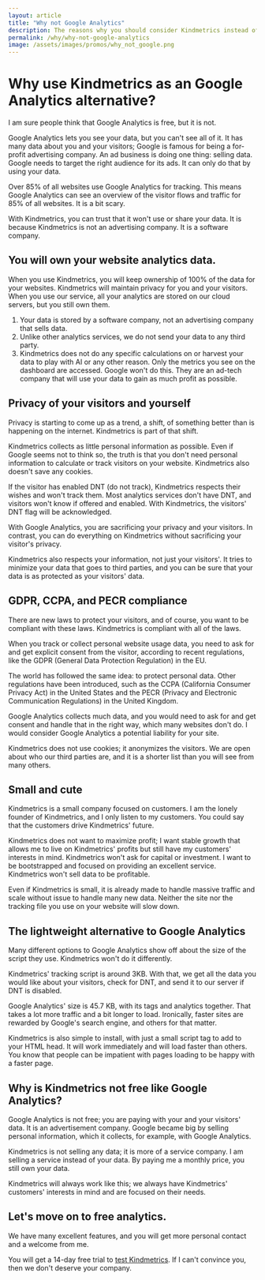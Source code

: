```yaml
---
layout: article
title: "Why not Google Analytics"
description: The reasons why you should consider Kindmetrics instead of Google Analytics
permalink: /why/why-not-google-analytics
image: /assets/images/promos/why_not_google.png
---
```


# Why use Kindmetrics as an Google Analytics alternative?
I am sure people think that Google Analytics is free, but it is not.

Google Analytics lets you see your data, but you can't see all of it. It has many data about you and your visitors; Google is famous for being a for-profit advertising company. An ad business is doing one thing: selling data. Google needs to target the right audience for its ads. It can only do that by using your data.

Over 85% of all websites use Google Analytics for tracking. This means Google Analytics can see an overview of the visitor flows and traffic for 85% of all websites. It is a bit scary.

With Kindmetrics, you can trust that it won't use or share your data. It is because Kindmetrics is not an advertising company. It is a software company.

## You will own your website analytics data.
When you use Kindmetrics, you will keep ownership of 100% of the data for your websites. Kindmetrics will maintain privacy for you and your visitors. When you use our service, all your analytics are stored on our cloud servers, but you still own them.

1. Your data is stored by a software company, not an advertising company that sells data.
2. Unlike other analytics services, we do not send your data to any third party.
3. Kindmetrics does not do any specific calculations on or harvest your data to play with AI or any other reason. Only the metrics you see on the dashboard are accessed.
Google won't do this. They are an ad-tech company that will use your data to gain as much profit as possible.

## Privacy of your visitors and yourself
Privacy is starting to come up as a trend, a shift, of something better than is happening on the internet. Kindmetrics is part of that shift.

Kindmetrics collects as little personal information as possible. Even if Google seems not to think so, the truth is that you don't need personal information to calculate or track visitors on your website. Kindmetrics also doesn't save any cookies.

If the visitor has enabled DNT (do not track), Kindmetrics respects their wishes and won't track them. Most analytics services don't have DNT, and visitors won't know if offered and enabled. With Kindmetrics, the visitors' DNT flag will be acknowledged.

With Google Analytics, you are sacrificing your privacy and your visitors. In contrast, you can do everything on Kindmetrics without sacrificing your visitor's privacy.

Kindmetrics also respects your information, not just your visitors'. It tries to minimize your data that goes to third parties, and you can be sure that your data is as protected as your visitors' data.

## GDPR, CCPA, and PECR compliance
There are new laws to protect your visitors, and of course, you want to be compliant with these laws. Kindmetrics is compliant with all of the laws.

When you track or collect personal website usage data, you need to ask for and get explicit consent from the visitor, according to recent regulations, like the GDPR (General Data Protection Regulation) in the EU.

The world has followed the same idea: to protect personal data. Other regulations have been introduced, such as the CCPA (California Consumer Privacy Act) in the United States and the PECR (Privacy and Electronic Communication Regulations) in the United Kingdom.

Google Analytics collects much data, and you would need to ask for and get consent and handle that in the right way, which many websites don't do. I would consider Google Analytics a potential liability for your site.

Kindmetrics does not use cookies; it anonymizes the visitors. We are open about who our third parties are, and it is a shorter list than you will see from many others.

## Small and cute
Kindmetrics is a small company focused on customers. I am the lonely founder of Kindmetrics, and I only listen to my customers. You could say that the customers drive Kindmetrics' future.

Kindmetrics does not want to maximize profit; I want stable growth that allows me to live on Kindmetrics' profits but still have my customers' interests in mind. Kindmetrics won't ask for capital or investment. I want to be bootstrapped and focused on providing an excellent service. Kindmetrics won't sell data to be profitable.

Even if Kindmetrics is small, it is already made to handle massive traffic and scale without issue to handle many new data. Neither the site nor the tracking file you use on your website will slow down.


## The lightweight alternative to Google Analytics
Many different options to Google Analytics show off about the size of the script they use. Kindmetrics won't do it differently.  

Kindmetrics' tracking script is around 3KB. With that, we get all the data you would like about your visitors, check for DNT, and send it to our server if DNT is disabled.

Google Analytics' size is 45.7 KB, with its tags and analytics together. That takes a lot more traffic and a bit longer to load. Ironically, faster sites are rewarded by Google's search engine, and others for that matter.

Kindmetrics is also simple to install, with just a small script tag to add to your HTML head. It will work immediately and will load faster than others. You know that people can be impatient with pages loading to be happy with a faster page.

## Why is Kindmetrics not free like Google Analytics?
Google Analytics is not free; you are paying with your and your visitors' data. It is an advertisement company. Google became big by selling personal information, which it collects, for example, with Google Analytics.

Kindmetrics is not selling any data; it is more of a service company. I am selling a service instead of your data. By paying me a monthly price, you still own your data.

Kindmetrics will always work like this; we always have Kindmetrics' customers' interests in mind and are focused on their needs.

## Let's move on to free analytics.
We have many excellent features, and you will get more personal contact and a welcome from me.

You will get a 14-day free trial to [test Kindmetrics](https://app.kindmetrics.io/sign_up). If I can't convince you, then we don't deserve your company.
